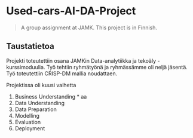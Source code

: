 # Used-cars-AI-DA-Project
> A group assignment at JAMK. This project is in Finnish.

## Taustatietoa

Projekti toteutettiin osana JAMKin Data-analytiikka ja tekoäly -kurssimoduulia. Työ tehtiin ryhmätyönä ja ryhmässämme oli neljä jäsentä. Työ toteutettiin CRISP-DM mallia noudattaen.

Projektissa oli kuusi vaihetta
  1. Business Understanding
    * aa
  3. Data Understanding
  4. Data Preparation
  5. Modelling
  6. Evaluation
  7. Deployment
